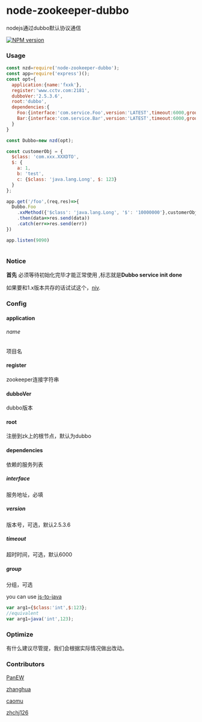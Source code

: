 # node-zookeeper-dubbo
nodejs通过dubbo默认协议通信

[![NPM version][npm-image]][npm-url]


### Usage

```javascript
const nzd=require('node-zookeeper-dubbo');
const app=require('express')();
const opt={
  application:{name:'fxxk'},
  register:'www.cctv.com:2181',
  dubboVer:'2.5.3.6',
  root:'dubbo',
  dependencies:{
    Foo:{interface:'com.service.Foo',version:'LATEST',timeout:6000,group:'isis'},
    Bar:{interface:'com.service.Bar',version:'LATEST',timeout:6000,group:'gcd'}
  }  
}

const Dubbo=new nzd(opt);

const customerObj = {
  $class: 'com.xxx.XXXDTO',
  $: {
    a: 1,
    b: 'test',
    c: {$class: 'java.lang.Long', $: 123}
  }
};

app.get('/foo',(req,res)=>{
  Dubbo.Foo
    .xxMethod({'$class': 'java.lang.Long', '$': '10000000'},customerObj)
    .then(data=>res.send(data))
    .catch(err=>res.send(err))
})

app.listen(9090)



```
### Notice

**首先** 必须等待初始化完毕才能正常使用 ,标志就是**Dubbo service init done**

如果要和1.x版本共存的话试试这个，[niv](https://github.com/scott113341/npm-install-version).

### Config
#### application
###### name
项目名
#### register
zookeeper连接字符串
#### dubboVer
dubbo版本
#### root
注册到zk上的根节点，默认为dubbo
#### dependencies
依赖的服务列表
##### interface
服务地址，必填
##### version
版本号，可选，默认2.5.3.6
##### timeout
超时时间，可选，默认6000
##### group
分组，可选




you can use  [js-to-java](https://github.com/node-modules/js-to-java)
```javascript
var arg1={$class:'int',$:123};
//equivalent
var arg1=java('int',123);
```

### Optimize

有什么建议尽管提，我们会根据实际情况做出改动。

### Contributors
[PanEW](https://github.com/p412726700)

[zhanghua](https://github.com/zhanghua499)

[caomu](https://github.com/caomu)

[zhchj126](https://github.com/zhchj126)



[npm-image]:http://img.shields.io/npm/v/node-zookeeper-dubbo.svg?style=flat-square
[npm-url]:https://npmjs.org/package/node-zookeeper-dubbo?style=flat-square
[downloads-image]:http://img.shields.io/npm/dm/node-zookeeper-dubbo.svg?style=flat-square
